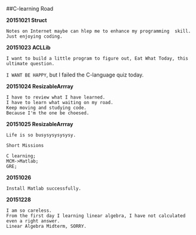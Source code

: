 ##C-learning Road

**20151021 Struct**

 
	Notes on Internet maybe can hlep me to enhance my programming  skill. Just enjoying coding.
	
**20151023 ACLLib**

	I want to build a little program to figure out, Eat What Today, this ultimate question.	
	
                   
`I WANT BE HAPPY`, but I failed the C-language quiz today.

**20151024 ResizableArrray**

	I have to review what I have learned.
	I have to learn what waiting on my road.
	Keep moving and studying code.
	Because I'm the one be choesed.

	
**20151025 ResizableArrray**

	Life is so busysysysysysy.
`Short Missions`
	
	C learning;
	MCM->Matlab;
	GRE;
**20151026**

	Install Matlab successfully.
**20151228**
	
	I am so careless.
	From the first day I learning linear algebra, I have not calculated even a right answer.
	Linear Algebra Midterm, SORRY.
	
	
